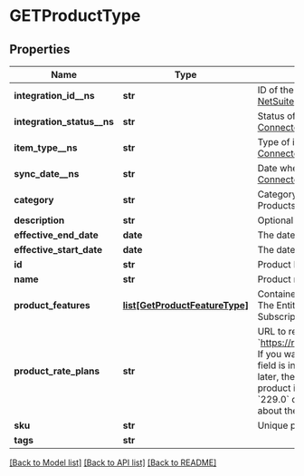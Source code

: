 # GETProductType

## Properties
Name | Type | Description | Notes
------------ | ------------- | ------------- | -------------
**integration_id__ns** | **str** | ID of the corresponding object in NetSuite. Only available if you have installed the [Zuora Connector for NetSuite](https://www.zuora.com/connect/app/?appId&#x3D;265).  | [optional] 
**integration_status__ns** | **str** | Status of the product&#39;s synchronization with NetSuite. Only available if you have installed the [Zuora Connector for NetSuite](https://www.zuora.com/connect/app/?appId&#x3D;265).  | [optional] 
**item_type__ns** | **str** | Type of item that is created in NetSuite for the product. Only available if you have installed the [Zuora Connector for NetSuite](https://www.zuora.com/connect/app/?appId&#x3D;265).  | [optional] 
**sync_date__ns** | **str** | Date when the product was synchronized with NetSuite. Only available if you have installed the [Zuora Connector for NetSuite](https://www.zuora.com/connect/app/?appId&#x3D;265).  | [optional] 
**category** | **str** | Category of the product. Used by Zuora Quotes Guided Product Selector.  Possible values are:   - Base Products   - Add On Services   - Miscellaneous Products  | [optional] 
**description** | **str** | Optional product description.  | [optional] 
**effective_end_date** | **date** | The date when the product expires and cannot be subscribed to anymore, as &#x60;yyyy-mm-dd&#x60;.  | [optional] 
**effective_start_date** | **date** | The date when the product becomes available and can be subscribed to, as &#x60;yyyy-mm-dd&#x60;.  | [optional] 
**id** | **str** | Product ID.  | [optional] 
**name** | **str** | Product name, up to 100 characters.  | [optional] 
**product_features** | [**list[GetProductFeatureType]**](GetProductFeatureType.md) | Container for one or more product features. Only available when the following settings are enabled: - The Entitlements feature in your tenant - The Enable Feature Specification in Product and Subscriptions setting in Settings &gt; Billing  | [optional] 
**product_rate_plans** | **str** | URL to retrieve information about all product rate plans of a specific product. For example, &#x60;https://rest.zuora.com/v1/rateplan/40289f466463d683016463ef8b7301a0/productRatePlan&#x60;. If you want to view the product rate plan details, call [Get product rate plans](https://www.zuora.com/developer/api-reference/#operation/GET_ProductRatePlans) with the returned URL.  This field is in Zuora REST API version control. If you set the &#x60;zuora-version&#x60; request header to &#x60;230.0&#x60; or later, the value of this field is a URL. Zuora recommends that you use the latest behavior to retrieve product information.  If you do not set the &#x60;zuora-version&#x60; request header or you set this header to &#x60;229.0&#x60; or earlier, the value of this field is an array of product rate plan details. For more information about the array, see the response body of [Get product rate plans](https://www.zuora.com/developer/api-reference/#operation/GET_ProductRatePlans).   | [optional] 
**sku** | **str** | Unique product SKU, up to 50 characters.  | [optional] 
**tags** | **str** |  | [optional] 

[[Back to Model list]](../README.md#documentation-for-models) [[Back to API list]](../README.md#documentation-for-api-endpoints) [[Back to README]](../README.md)


